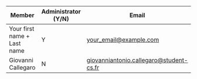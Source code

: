 | Member    | Administrator (Y/N) | Email
| -------- | ------- | ----------- |
| Your first name + Last name | Y | your_email@example.com |
| Giovanni Callegaro | N | giovanniantonio.callegaro@student-cs.fr
